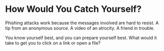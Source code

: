 [Title]: # (How Would You Catch Yourself)
[Order]: # (8)

**How Would You Catch Yourself?**
=====================================

Phishing attacks work because the messages involved are hard to resist. A tip from an anonymous source. A video of an atrocity. A friend in trouble.  

You know yourself best, and you can prepare yourself best. What would it take to get you to click on a link or open a file?
